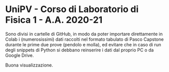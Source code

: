 # UniPV - Corso di Laboratorio di Fisica 1 - A.A. 2020-21

Sono divisi in cartelle di GitHub, in modo da poter importare direttamente in Colab i (numerosissimi) dati raccolti nel formato tabulato di Pasco Capstone durante le prime due prove (pendolo e molla), ed evitare che in caso di run degli snippets di Python si debbano reinserire i dati dal proprio PC o da Google Drive.

Buona visualizzazione.

